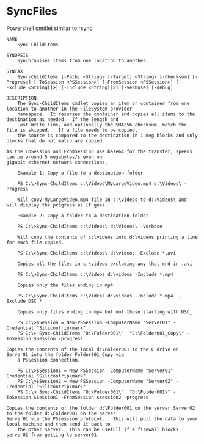 # SyncFiles
Powershell cmdlet similar to rsync

    NAME
        Sync-ChildItems
        
    SYNOPSIS
        Synchronises items from one location to another.

    SYNTAX
        Sync-ChildItems [-Path] <String> [-Target] <String> [-Checksum] [-Progress] [-ToSession <PSSession>] [-FromSession <PSSession>] [-Exclude <String[]>] [-Include <String[]>] [-verbose] [-debug]

    DESCRIPTION
        The Sync-ChildItems cmdlet copies an item or container from one location to another in the FileSystem provider
        namespace.  It recurses the container and copies all items to the destination as needed.  If the length and 
        Last Write Time, and optionally the SHA256 checksum, match the file is skipped.   If a file needs to be copied,
        the source is compared to the destination in 1 meg blocks and only blocks that do not match are copied.

	As the ToSession and FromSession use base64 for the transfer, speeds can be around 5 megabytes/s even on 
	gigabit ethernet network connections. 
        
        Example 1: Copy a file to a destination folder
        
        PS C:\>Sync-ChildItems c:\Videos\MyLargeVideo.mp4 d:\Videos\ -Progress
        
        Will copy MyLargeVideo.mp4 file in c:\videos to d:\Videos\ and will display the progress as it goes.
        
        Example 2: Copy a folder to a destination folder
        
        PS C:\>Sync-ChildItems c:\Videos\ d:\Videos\ -Verbose
        
        Will copy the contents of c:\videos into d:\videos printing a line for each file copied.
        
        PS C:\>Sync-ChildItems c:\Videos\ d:\videos -Exclude *.avi
        
        Copies all the files in c:\videos excluding any that end in .avi
        
        PS C:\>Sync-ChildItems c:\Videos d:\videos -Include *.mp4
        
        Copies only the files ending in mp4 
        
        PS C:\>Sync-ChildItems c:\Videos d:\videos -Include *.mp4  -Exclude DSC_*
        
        Copies only files ending in mp4 but not those starting with DSC_
        
        PS C:\>$Session = New-PSSession -ComputerName "Server01" -Credential "Silicontrip\mark"
        PS C:\> Sync-ChildItems "D:\Folder001\"  "C:\Folder001_Copy\" -ToSession $Session -progress

	Copies the contents of the local d:\Folder001 to the C drive on Server01 into the folder Folder001_Copy via
        a PSSession connection.  

        PS C:\>$Session1 = New-PSSession -ComputerName "Server01" -Credential "Silicontrip\mark"
        PS C:\>$Session2 = New-PSSession -ComputerName "Server02" -Credential "Silicontrip\mark"
        PS C:\> Sync-ChildItems "D:\Folder001\"  "D:\Folder001\" -ToSession $Session1 -FromSession $session2 -progress

	Copies the contents of the folder d:\Folder001 on the server Server02 to the folder d:\Folder001 on the server
	Server01 via the PSsession protocol.   This will pull the data to your local machine and then send it back to 
        the other server.  This can be usefull if a firewall blocks server02 from getting to server01.
